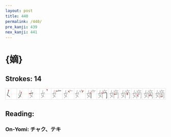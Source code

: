 ```yaml
---
layout: post
title: 440
permalink: /440/
pre_kanji: 439
nex_kanji: 441
---
```


# {嫡}

## Strokes: 14

<div class="stroke"><img src="../images/E5ABA1.png" /></div>

## Reading:

### On-Yomi: チャク、テキ
